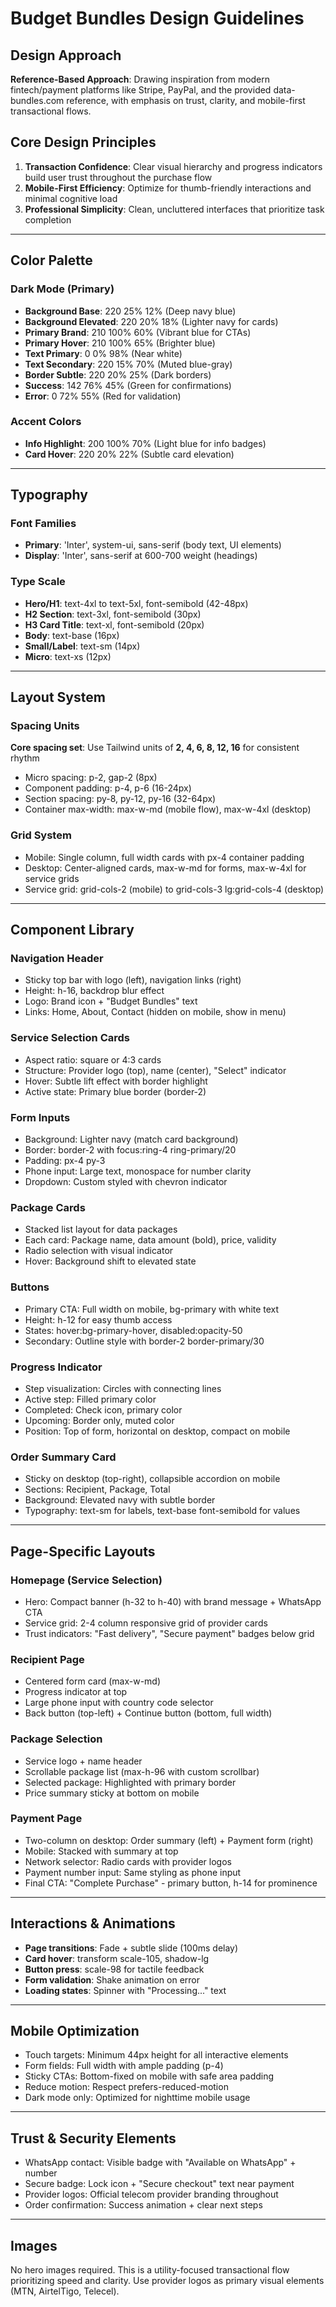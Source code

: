 # Budget Bundles Design Guidelines

## Design Approach
**Reference-Based Approach**: Drawing inspiration from modern fintech/payment platforms like Stripe, PayPal, and the provided data-bundles.com reference, with emphasis on trust, clarity, and mobile-first transactional flows.

## Core Design Principles
1. **Transaction Confidence**: Clear visual hierarchy and progress indicators build user trust throughout the purchase flow
2. **Mobile-First Efficiency**: Optimize for thumb-friendly interactions and minimal cognitive load
3. **Professional Simplicity**: Clean, uncluttered interfaces that prioritize task completion

---

## Color Palette

### Dark Mode (Primary)
- **Background Base**: 220 25% 12% (Deep navy blue)
- **Background Elevated**: 220 20% 18% (Lighter navy for cards)
- **Primary Brand**: 210 100% 60% (Vibrant blue for CTAs)
- **Primary Hover**: 210 100% 65% (Brighter blue)
- **Text Primary**: 0 0% 98% (Near white)
- **Text Secondary**: 220 15% 70% (Muted blue-gray)
- **Border Subtle**: 220 20% 25% (Dark borders)
- **Success**: 142 76% 45% (Green for confirmations)
- **Error**: 0 72% 55% (Red for validation)

### Accent Colors
- **Info Highlight**: 200 100% 70% (Light blue for info badges)
- **Card Hover**: 220 20% 22% (Subtle card elevation)

---

## Typography

### Font Families
- **Primary**: 'Inter', system-ui, sans-serif (body text, UI elements)
- **Display**: 'Inter', sans-serif at 600-700 weight (headings)

### Type Scale
- **Hero/H1**: text-4xl to text-5xl, font-semibold (42-48px)
- **H2 Section**: text-3xl, font-semibold (30px)
- **H3 Card Title**: text-xl, font-semibold (20px)
- **Body**: text-base (16px)
- **Small/Label**: text-sm (14px)
- **Micro**: text-xs (12px)

---

## Layout System

### Spacing Units
**Core spacing set**: Use Tailwind units of **2, 4, 6, 8, 12, 16** for consistent rhythm
- Micro spacing: p-2, gap-2 (8px)
- Component padding: p-4, p-6 (16-24px)
- Section spacing: py-8, py-12, py-16 (32-64px)
- Container max-width: max-w-md (mobile flow), max-w-4xl (desktop)

### Grid System
- Mobile: Single column, full width cards with px-4 container padding
- Desktop: Center-aligned cards, max-w-md for forms, max-w-4xl for service grids
- Service grid: grid-cols-2 (mobile) to grid-cols-3 lg:grid-cols-4 (desktop)

---

## Component Library

### Navigation Header
- Sticky top bar with logo (left), navigation links (right)
- Height: h-16, backdrop blur effect
- Logo: Brand icon + "Budget Bundles" text
- Links: Home, About, Contact (hidden on mobile, show in menu)

### Service Selection Cards
- Aspect ratio: square or 4:3 cards
- Structure: Provider logo (top), name (center), "Select" indicator
- Hover: Subtle lift effect with border highlight
- Active state: Primary blue border (border-2)

### Form Inputs
- Background: Lighter navy (match card background)
- Border: border-2 with focus:ring-4 ring-primary/20
- Padding: px-4 py-3
- Phone input: Large text, monospace for number clarity
- Dropdown: Custom styled with chevron indicator

### Package Cards
- Stacked list layout for data packages
- Each card: Package name, data amount (bold), price, validity
- Radio selection with visual indicator
- Hover: Background shift to elevated state

### Buttons
- Primary CTA: Full width on mobile, bg-primary with white text
- Height: h-12 for easy thumb access
- States: hover:bg-primary-hover, disabled:opacity-50
- Secondary: Outline style with border-2 border-primary/30

### Progress Indicator
- Step visualization: Circles with connecting lines
- Active step: Filled primary color
- Completed: Check icon, primary color
- Upcoming: Border only, muted color
- Position: Top of form, horizontal on desktop, compact on mobile

### Order Summary Card
- Sticky on desktop (top-right), collapsible accordion on mobile
- Sections: Recipient, Package, Total
- Background: Elevated navy with subtle border
- Typography: text-sm for labels, text-base font-semibold for values

---

## Page-Specific Layouts

### Homepage (Service Selection)
- Hero: Compact banner (h-32 to h-40) with brand message + WhatsApp CTA
- Service grid: 2-4 column responsive grid of provider cards
- Trust indicators: "Fast delivery", "Secure payment" badges below grid

### Recipient Page
- Centered form card (max-w-md)
- Progress indicator at top
- Large phone input with country code selector
- Back button (top-left) + Continue button (bottom, full width)

### Package Selection
- Service logo + name header
- Scrollable package list (max-h-96 with custom scrollbar)
- Selected package: Highlighted with primary border
- Price summary sticky at bottom on mobile

### Payment Page
- Two-column on desktop: Order summary (left) + Payment form (right)
- Mobile: Stacked with summary at top
- Network selector: Radio cards with provider logos
- Payment number input: Same styling as phone input
- Final CTA: "Complete Purchase" - primary button, h-14 for prominence

---

## Interactions & Animations
- **Page transitions**: Fade + subtle slide (100ms delay)
- **Card hover**: transform scale-105, shadow-lg
- **Button press**: scale-98 for tactile feedback
- **Form validation**: Shake animation on error
- **Loading states**: Spinner with "Processing..." text

---

## Mobile Optimization
- Touch targets: Minimum 44px height for all interactive elements
- Form fields: Full width with ample padding (p-4)
- Sticky CTAs: Bottom-fixed on mobile with safe area padding
- Reduce motion: Respect prefers-reduced-motion
- Dark mode only: Optimized for nighttime mobile usage

---

## Trust & Security Elements
- WhatsApp contact: Visible badge with "Available on WhatsApp" + number
- Secure badge: Lock icon + "Secure checkout" text near payment
- Provider logos: Official telecom provider branding throughout
- Order confirmation: Success animation + clear next steps

---

## Images
No hero images required. This is a utility-focused transactional flow prioritizing speed and clarity. Use provider logos as primary visual elements (MTN, AirtelTigo, Telecel).